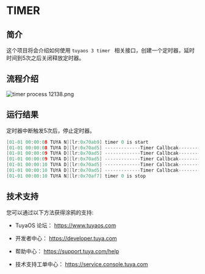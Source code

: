 # TIMER

##  简介

这个项目将会介绍如何使用 `tuyaos 3 timer ` 相关接口，创建一个定时器，延时时间到5次之后关闭释放定时器。

## 流程介绍

![timer process 12138.png](https://airtake-public-data-1254153901.cos.ap-shanghai.myqcloud.com/content-platform/hestia/1655966813530a00a4c0c.png)

## 运行结果

定时器中断触发5次后，停止定时器。

```c
[01-01 00:00:08 TUYA N][lr:0x70ab9] timer 0 is start
[01-01 00:00:08 TUYA D][lr:0x70ad5] -------------Timer Callbcak--------------
[01-01 00:00:09 TUYA D][lr:0x70ad5] -------------Timer Callbcak--------------
[01-01 00:00:09 TUYA D][lr:0x70ad5] -------------Timer Callbcak--------------
[01-01 00:00:10 TUYA D][lr:0x70ad5] -------------Timer Callbcak--------------
[01-01 00:00:10 TUYA D][lr:0x70ad5] -------------Timer Callbcak--------------
[01-01 00:00:10 TUYA N][lr:0x70af7] timer 0 is stop
```
## 技术支持

您可以通过以下方法获得涂鸦的支持:

- TuyaOS 论坛： https://www.tuyaos.com

- 开发者中心： https://developer.tuya.com

- 帮助中心： https://support.tuya.com/help

- 技术支持工单中心： https://service.console.tuya.com
